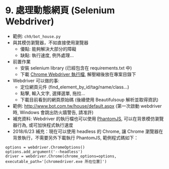# 9. 處理動態網頁 (Selenium Webdriver)

* 範例: `ch9/bot_house.py`
* 與其模仿瀏覽器，不如直接使用瀏覽器
    * 優點: 能夠解決大部分的障礙
    * 缺點: 執行速度, 例外處理...
* 前置作業
    * 安裝 selenium library (已經包含在 requirements.txt 中)
    * 下載 [Chrome Webdriver 執行檔](https://sites.google.com/a/chromium.org/chromedriver/downloads), 解壓縮後放在專案目錄下
* Webdriver 可以做的事:
    * 定位網頁元件 (find_element_by_id/tag/name/class...)
    * 點擊, 輸入文字, 選擇選單, 拖拉...
    * 下載目前看到的網頁原始碼 (後續使用 Beautifulsoup 解析並取得資訊)
* 範例: http://www.bot.com.tw/house/default.aspx
(第一次啟動 webdriver 時, Windows 會跳出防火牆警告, 請准許)
* 補充資料: Webdriver 的執行檔也可以使用 [PhantomJS](http://phantomjs.org/download.html), 可以在背景模仿瀏覽器行為, 或可加快程式執行速度
* 2018/6/23 補充：現在可以使用 headless 的 Chrome, 讓 Chrome 瀏覽器在背景執行，不需要另外下載執行 PhantomJS, 範例程式碼如下：

```
options = webdriver.ChromeOptions()
options.add_argument('--headless')
driver = webdriver.Chrome(chrome_options=options, executable_path='[chromedriver.exe 所在位置]')
```
